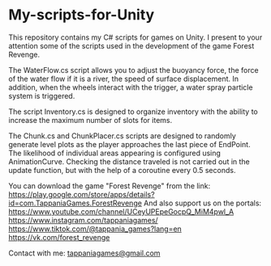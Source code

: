 # My-scripts-for-Unity
This repository contains my C# scripts for games on Unity.
I present to your attention some of the scripts used in the development of the game Forest Revenge.

The WaterFlow.cs script allows you to adjust the buoyancy force, the force of the water flow if it is a river, the speed of surface displacement. In addition, when the wheels interact with the trigger, a water spray particle system is triggered.

The script Inventory.cs is designed to organize inventory with the ability to increase the maximum number of slots for items.

The Chunk.cs and ChunkPlacer.cs scripts are designed to randomly generate level plots as the player approaches the last piece of EndPoint. The likelihood of individual areas appearing is configured using AnimationCurve. Checking the distance traveled is not carried out in the update function, but with the help of a coroutine every 0.5 seconds.
 
You can download the game "Forest Revenge" from the link: https://play.google.com/store/apps/details?id=com.TappaniaGames.ForestRevenge
And also support us on the portals:
https://www.youtube.com/channel/UCeyUPEpeGocpQ_MiM4pwl_A
https://www.instagram.com/tappaniagames/
https://www.tiktok.com/@tappania_games?lang=en
https://vk.com/forest_revenge

Contact with me:
tappaniagames@gmail.com
